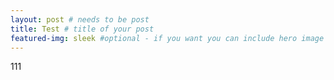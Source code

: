 ```yaml
---
layout: post # needs to be post
title: Test # title of your post
featured-img: sleek #optional - if you want you can include hero image
---
```

111
